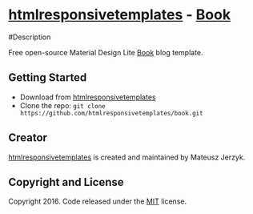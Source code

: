 # [htmlresponsivetemplates](http://htmlresponsivetemplates.com) - [Book](http://htmlresponsivetemplates.com/project/material-design-lite)

#Description

Free open-source Material Design Lite [Book](http://htmlresponsivetemplates.com/project/book) blog template.

## Getting Started

* Download from [htmlresponsivetemplates](http://htmlresponsivetemplates.com/project/book)
* Clone the repo: `git clone https://github.com/htmlresponsivetemplates/book.git`

## Creator

[htmlresponsivetemplates](http://htmlresponsivetemplates.com) is created and maintained by Mateusz Jerzyk.

## Copyright and License

Copyright 2016. Code released under the [MIT](https://github.com/book) license.
